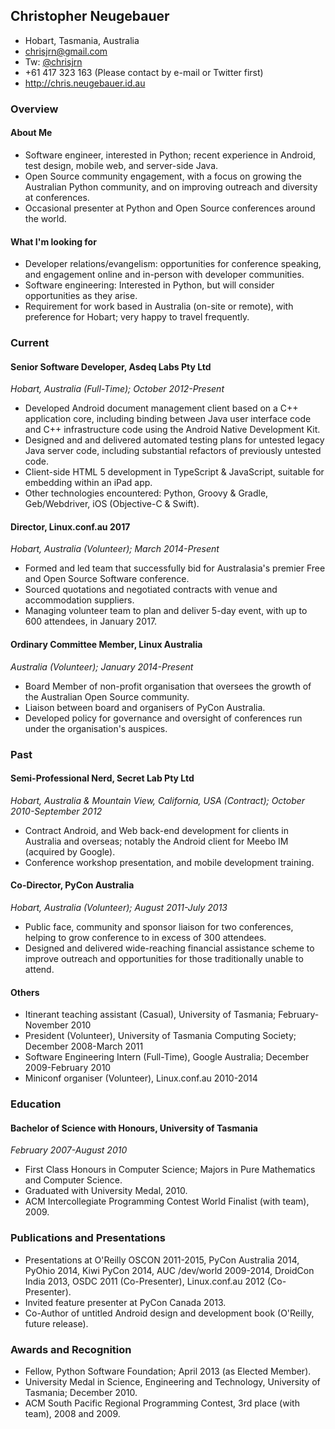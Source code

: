 ## Christopher Neugebauer

* Hobart, Tasmania, Australia
* chrisjrn@gmail.com
* Tw: [@chrisjrn](https://twitter.com/chrisjrn)
* +61 417 323 163 (Please contact by e-mail or Twitter first)
* http://chris.neugebauer.id.au

### Overview

#### About Me

* Software engineer, interested in Python; recent experience in Android, test design, mobile web, and server-side Java.
* Open Source community engagement, with a focus on growing the Australian Python community, and on improving outreach and diversity at conferences.
* Occasional presenter at Python and Open Source conferences around the world.


#### What I'm looking for

* Developer relations/evangelism: opportunities for conference speaking, and engagement online and in-person with developer communities.
* Software engineering: Interested in Python, but will consider opportunities as they arise.
* Requirement for work based in Australia (on-site or remote), with preference for Hobart; very happy to travel frequently.


### Current

#### Senior Software Developer, Asdeq Labs Pty Ltd

_Hobart, Australia (Full-Time); October 2012-Present_

* Developed Android document management client based on a C++ application core, including binding between Java user interface code and C++ infrastructure code using the Android Native Development Kit.
* Designed and and delivered automated testing plans for untested legacy Java server code, including substantial refactors of previously untested code.
* Client-side HTML 5 development in TypeScript & JavaScript, suitable for embedding within an iPad app.
* Other technologies encountered: Python, Groovy & Gradle, Geb/Webdriver, iOS (Objective-C & Swift).


#### Director, Linux.conf.au 2017

_Hobart, Australia (Volunteer); March 2014-Present_

* Formed and led team that successfully bid for Australasia's premier Free and Open Source Software conference.
* Sourced quotations and negotiated contracts with venue and accommodation suppliers.
* Managing volunteer team to plan and deliver 5-day event, with up to 600 attendees, in January 2017.


#### Ordinary Committee Member, Linux Australia

_Australia (Volunteer); January 2014-Present_

* Board Member of non-profit organisation that oversees the growth of the Australian Open Source community.
* Liaison between board and organisers of PyCon Australia.
* Developed policy for governance and oversight of conferences run under the organisation's auspices.


### Past

#### Semi-Professional Nerd, Secret Lab Pty Ltd

_Hobart, Australia & Mountain View, California, USA (Contract); October 2010-September 2012_

* Contract Android, and Web back-end development for clients in Australia and overseas; notably the Android client for Meebo IM (acquired by Google).
* Conference workshop presentation, and mobile development training.


#### Co-Director, PyCon Australia

_Hobart, Australia (Volunteer); August 2011-July 2013_

* Public face, community and sponsor liaison for two conferences, helping to grow conference to in excess of 300 attendees.
* Designed and delivered wide-reaching financial assistance scheme to improve outreach and opportunities for those traditionally unable to attend.


#### Others

* Itinerant teaching assistant (Casual), University of Tasmania; February-November 2010
* President (Volunteer), University of Tasmania Computing Society; December 2008-March 2011
* Software Engineering Intern (Full-Time), Google Australia; December 2009-February 2010
* Miniconf organiser (Volunteer), Linux.conf.au 2010-2014


### Education

#### Bachelor of Science with Honours, University of Tasmania

_February 2007-August 2010_

* First Class Honours in Computer Science; Majors in Pure Mathematics and Computer Science.
* Graduated with University Medal, 2010.
* ACM Intercollegiate Programming Contest World Finalist (with team), 2009.


### Publications and Presentations

* Presentations at O'Reilly OSCON 2011-2015, PyCon Australia 2014, PyOhio 2014, Kiwi PyCon 2014, AUC /dev/world 2009-2014, DroidCon India 2013, OSDC 2011 (Co-Presenter), Linux.conf.au 2012 (Co-Presenter).
* Invited feature presenter at PyCon Canada 2013.
* Co-Author of untitled Android design and development book (O'Reilly, future release).


### Awards and Recognition

* Fellow, Python Software Foundation; April 2013 (as Elected Member).
* University Medal in Science, Engineering and Technology, University of Tasmania; December 2010.
* ACM South Pacific Regional Programming Contest, 3rd place (with team), 2008 and 2009.
